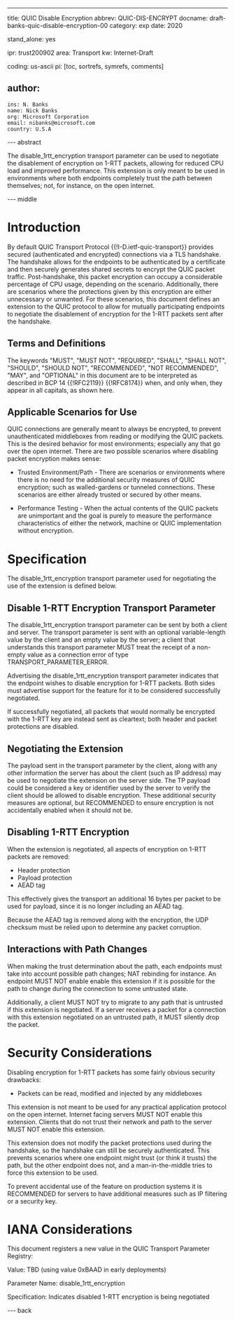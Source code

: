 ---
title: QUIC Disable Encryption
abbrev: QUIC-DIS-ENCRYPT
docname: draft-banks-quic-disable-encryption-00
category: exp
date: 2020

stand_alone: yes

ipr: trust200902
area: Transport
kw: Internet-Draft

coding: us-ascii
pi: [toc, sortrefs, symrefs, comments]

author:
  -
    ins: N. Banks
    name: Nick Banks
    org: Microsoft Corporation
    email: nibanks@microsoft.com
	country: U.S.A

--- abstract

The disable_1rtt_encryption transport parameter can be used to negotiate the
disablement of encryption on 1-RTT packets, allowing for reduced CPU load and
improved performance.  This extension is only meant to be used in environments
where both endpoints completely trust the path between themselves; not, for
instance, on the open internet.

--- middle

# Introduction

By default QUIC Transport Protocol {{!I-D.ietf-quic-transport}} provides secured
(authenticated and encrypted) connections via a TLS handshake.  The handshake
allows for the endpoints to be authenticated by a certificate and then securely
generates shared secrets to encrypt the QUIC packet traffic.  Post-handshake,
this packet encryption can occupy a considerable percentage of CPU usage,
depending on the scenario.  Additionally, there are scenarios where the
protections given by this encryption are either unnecessary or unwanted.  For
these scenarios, this document defines an extension to the QUIC protocol to
allow for mutually participating endpoints to negotiate the disablement of
encryption for the 1-RTT packets sent after the handshake.

## Terms and Definitions

The keywords "MUST", "MUST NOT", "REQUIRED", "SHALL", "SHALL NOT", "SHOULD",
"SHOULD NOT", "RECOMMENDED", "NOT RECOMMENDED", "MAY", and "OPTIONAL" in this
document are to be interpreted as described in BCP 14 {{!RFC2119}} {{!RFC8174}}
when, and only when, they appear in all capitals, as shown here.

## Applicable Scenarios for Use

QUIC connections are generally meant to always be encrypted, to prevent
unauthenticated middleboxes from reading or modifying the QUIC packets.  This is
the desired behavior for most environments; especially any that go over the open
internet.  There are two possible scenarios where disabling packet encryption
makes sense:

 - Trusted Environment/Path - There are scenarios or environments where there is
   no need for the additional security measures of QUIC encryption; such as
   walled-gardens or tunneled connections.  These scenarios are either already
   trusted or secured by other means.

 - Performance Testing - When the actual contents of the QUIC packets are
   unimportant and the goal is purely to measure the performance characteristics
   of either the network, machine or QUIC implementation without encryption.

# Specification

The disable_1rtt_encryption transport parameter used for negotiating the use
of the extension is defined below.

## Disable 1-RTT Encryption Transport Parameter

The disable_1rtt_encryption transport parameter can be sent by both a client and
server.  The transport parameter is sent with an optional variable-length value
by the client and an empty value by the server; a client that understands this
transport parameter MUST treat the receipt of a non-empty value as a connection
error of type TRANSPORT_PARAMETER_ERROR.

Advertising the disable_1rtt_encryption transport parameter indicates that the
endpoint wishes to disable encryption for 1-RTT packets.  Both sides must
advertise support for the feature for it to be considered successfully
negotiated.

If successfully negotiated, all packets that would normally be encrypted with
the 1-RTT key are instead sent as cleartext; both header and packet protections
are disabled.

## Negotiating the Extension

The payload sent in the transport parameter by the client, along with any other
information the server has about the client (such as IP address) may be used to
negotiate the extension on the server side.  The TP payload could be considered
a key or identifier used by the server to verify the client should be allowed to
disable encryption.  These additional security measures are optional, but
RECOMMENDED to ensure encryption is not accidentally enabled when it should not
be.

## Disabling 1-RTT Encryption

When the extension is negotiated, all aspects of encryption on 1-RTT packets are
removed:

 - Header protection
 - Payload protection
 - AEAD tag

This effectively gives the transport an additional 16 bytes per packet to be
used for payload, since it is no longer including an AEAD tag.

Because the AEAD tag is removed along with the encryption, the UDP checksum
must be relied upon to determine any packet corruption.

## Interactions with Path Changes

When making the trust determination about the path, each endpoints must take
into account possible path changes; NAT rebinding for instance.  An endpoint
MUST NOT enable enable this extension if it is possible for the path to change
during the connection to some untrusted state.

Additionally, a client MUST NOT try to migrate to any path that is untrusted
if this extension is negotiated.  If a server receives a packet for a connection
with this extension negotiated on an untrusted path, it MUST silently drop the
packet.

# Security Considerations

Disabling encryption for 1-RTT packets has some fairly obvious security
drawbacks:

 - Packets can be read, modified and injected by any middleboxes

This extension is not meant to be used for any practical application protocol on
the open internet.  Internet facing servers MUST NOT enable this extension.
Clients that do not trust their network and path to the server MUST NOT enable
this extension.

This extension does not modify the packet protections used during the handshake,
so the handshake can still be securely authenticated.  This prevents scenarios
where one endpoint might trust (or think it trusts) the path, but the other
endpoint does not, and a man-in-the-middle tries to force this extension to be
used.

To prevent accidental use of the feature on production systems it is
RECOMMENDED for servers to have additional measures such as IP filtering or a
security key.

# IANA Considerations

This document registers a new value in the QUIC Transport Parameter
Registry:

Value: TBD (using value 0xBAAD in early deployments)

Parameter Name: disable_1rtt_encryption

Specification: Indicates disabled 1-RTT encryption is being negotiated

--- back
